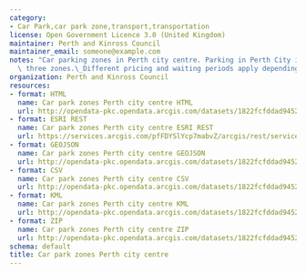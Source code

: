 ```yaml
---
category:
- Car Park,car park zone,transport,transportation
license: Open Government Licence 3.0 (United Kingdom)
maintainer: Perth and Kinross Council
maintainer_email: someone@example.com
notes: "Car parking zones in Perth city centre. Parking in Perth City is divided into\
  \ three zones.\_Different pricing and waiting periods apply depending on the zone."
organization: Perth and Kinross Council
resources:
- format: HTML
  name: Car park zones Perth city centre HTML
  url: http://opendata-pkc.opendata.arcgis.com/datasets/1822fcfddad9452e89d3a6f0d8762d4f_0
- format: ESRI REST
  name: Car park zones Perth city centre ESRI REST
  url: https://services.arcgis.com/pfFDYSlYcp7mabvZ/arcgis/rest/services/car_par_zones_perth/FeatureServer/0
- format: GEOJSON
  name: Car park zones Perth city centre GEOJSON
  url: http://opendata-pkc.opendata.arcgis.com/datasets/1822fcfddad9452e89d3a6f0d8762d4f_0.geojson
- format: CSV
  name: Car park zones Perth city centre CSV
  url: http://opendata-pkc.opendata.arcgis.com/datasets/1822fcfddad9452e89d3a6f0d8762d4f_0.csv
- format: KML
  name: Car park zones Perth city centre KML
  url: http://opendata-pkc.opendata.arcgis.com/datasets/1822fcfddad9452e89d3a6f0d8762d4f_0.kml
- format: ZIP
  name: Car park zones Perth city centre ZIP
  url: http://opendata-pkc.opendata.arcgis.com/datasets/1822fcfddad9452e89d3a6f0d8762d4f_0.zip
schema: default
title: Car park zones Perth city centre
---
```

